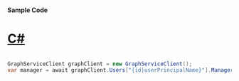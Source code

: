 #### Sample Code
# [C#](#tab/Csharp)

```C#

GraphServiceClient graphClient = new GraphServiceClient();
var manager = await graphClient.Users["{id|userPrincipalName}"].Manager.Request().GetAsync();

```